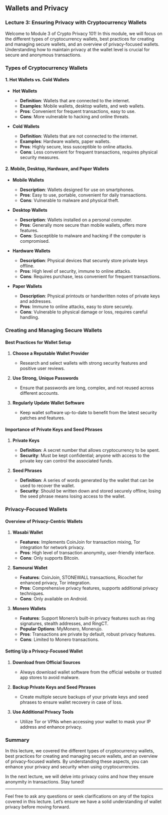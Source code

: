 ## Wallets and Privacy

### Lecture 3: Ensuring Privacy with Cryptocurrency Wallets

Welcome to Module 3 of Crypto Privacy 101! In this module, we will focus on the different types of cryptocurrency wallets, best practices for creating and managing secure wallets, and an overview of privacy-focused wallets. Understanding how to maintain privacy at the wallet level is crucial for secure and anonymous transactions.

### Types of Cryptocurrency Wallets

#### 1. Hot Wallets vs. Cold Wallets

- **Hot Wallets**

  - **Definition**: Wallets that are connected to the internet.
  - **Examples**: Mobile wallets, desktop wallets, and web wallets.
  - **Pros**: Convenient for frequent transactions, easy to use.
  - **Cons**: More vulnerable to hacking and online threats.

- **Cold Wallets**
  - **Definition**: Wallets that are not connected to the internet.
  - **Examples**: Hardware wallets, paper wallets.
  - **Pros**: Highly secure, less susceptible to online attacks.
  - **Cons**: Less convenient for frequent transactions, requires physical security measures.

#### 2. Mobile, Desktop, Hardware, and Paper Wallets

- **Mobile Wallets**

  - **Description**: Wallets designed for use on smartphones.
  - **Pros**: Easy to use, portable, convenient for daily transactions.
  - **Cons**: Vulnerable to malware and physical theft.

- **Desktop Wallets**

  - **Description**: Wallets installed on a personal computer.
  - **Pros**: Generally more secure than mobile wallets, offers more features.
  - **Cons**: Susceptible to malware and hacking if the computer is compromised.

- **Hardware Wallets**

  - **Description**: Physical devices that securely store private keys offline.
  - **Pros**: High level of security, immune to online attacks.
  - **Cons**: Requires purchase, less convenient for frequent transactions.

- **Paper Wallets**
  - **Description**: Physical printouts or handwritten notes of private keys and addresses.
  - **Pros**: Immune to online attacks, easy to store securely.
  - **Cons**: Vulnerable to physical damage or loss, requires careful handling.

### Creating and Managing Secure Wallets

#### Best Practices for Wallet Setup

1. **Choose a Reputable Wallet Provider**

   - Research and select wallets with strong security features and positive user reviews.

2. **Use Strong, Unique Passwords**

   - Ensure that passwords are long, complex, and not reused across different accounts.

3. **Regularly Update Wallet Software**
   - Keep wallet software up-to-date to benefit from the latest security patches and features.

#### Importance of Private Keys and Seed Phrases

1. **Private Keys**

   - **Definition**: A secret number that allows cryptocurrency to be spent.
   - **Security**: Must be kept confidential; anyone with access to the private key can control the associated funds.

2. **Seed Phrases**
   - **Definition**: A series of words generated by the wallet that can be used to recover the wallet.
   - **Security**: Should be written down and stored securely offline; losing the seed phrase means losing access to the wallet.

### Privacy-Focused Wallets

#### Overview of Privacy-Centric Wallets

1. **Wasabi Wallet**

   - **Features**: Implements CoinJoin for transaction mixing, Tor integration for network privacy.
   - **Pros**: High level of transaction anonymity, user-friendly interface.
   - **Cons**: Only supports Bitcoin.

2. **Samourai Wallet**

   - **Features**: CoinJoin, STONEWALL transactions, Ricochet for enhanced privacy, Tor integration.
   - **Pros**: Comprehensive privacy features, supports additional privacy techniques.
   - **Cons**: Only available on Android.

3. **Monero Wallets**
   - **Features**: Support Monero’s built-in privacy features such as ring signatures, stealth addresses, and RingCT.
   - **Popular Options**: MyMonero, Monerujo.
   - **Pros**: Transactions are private by default, robust privacy features.
   - **Cons**: Limited to Monero transactions.

#### Setting Up a Privacy-Focused Wallet

1. **Download from Official Sources**

   - Always download wallet software from the official website or trusted app stores to avoid malware.

2. **Backup Private Keys and Seed Phrases**

   - Create multiple secure backups of your private keys and seed phrases to ensure wallet recovery in case of loss.

3. **Use Additional Privacy Tools**
   - Utilize Tor or VPNs when accessing your wallet to mask your IP address and enhance privacy.

### Summary

In this lecture, we covered the different types of cryptocurrency wallets, best practices for creating and managing secure wallets, and an overview of privacy-focused wallets. By understanding these aspects, you can enhance your privacy and security when using cryptocurrencies.

In the next lecture, we will delve into privacy coins and how they ensure anonymity in transactions. Stay tuned!

---

Feel free to ask any questions or seek clarifications on any of the topics covered in this lecture. Let’s ensure we have a solid understanding of wallet privacy before moving forward.
